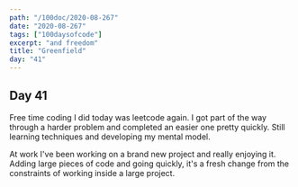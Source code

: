 ```yaml
---
path: "/100doc/2020-08-267"
date: "2020-08-267"
tags: ["100daysofcode"]
excerpt: "and freedom"
title: "Greenfield"
day: "41"
---
```


## Day 41

Free time coding I did today was leetcode again. I got part of the way through a harder problem and completed an easier one pretty quickly. Still learning techniques and developing my mental model.

At work I've been working on a brand new project and really enjoying it. Adding large pieces of code and going quickly, it's a fresh change from the constraints of working inside a large project.